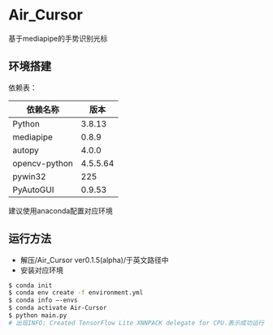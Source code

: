 # Air_Cursor
基于mediapipe的手势识别光标

## 环境搭建 
依赖表：

依赖名称 | 版本
-|-
Python | 3.8.13
mediapipe | 0.8.9
autopy | 4.0.0
opencv-python | 4.5.5.64
pywin32 | 225
PyAutoGUI | 0.9.53

建议使用anaconda配置对应环境

## 运行方法

- 解压/Air_Cursor ver0.1.5(alpha)/于英文路径中
- 安装对应环境
```bash
$ conda init
$ conda env create -f environment.yml
$ conda info –-envs
$ conda activate Air-Cursor
$ python main.py
# 出现INFO: Created TensorFlow Lite XNNPACK delegate for CPU.表示成功运行
```


